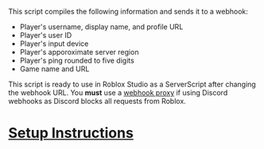 This script compiles the following information and sends it to a webhook:
- Player's username, display name, and profile URL
- Player's user ID
- Player's input device
- Player's apporoximate server region
- Player's ping rounded to five digits
- Game name and URL

This script is ready to use in Roblox Studio as a ServerScript after changing the webhook URL. You **must** use a [webhook proxy](https://webhook.lewisakura.moe/) if using Discord webhooks as Discord blocks all requests from Roblox. 

# [Setup Instructions](https://github.com/nota9x/WebhookOnJoin/wiki/Setup-Instructions)

